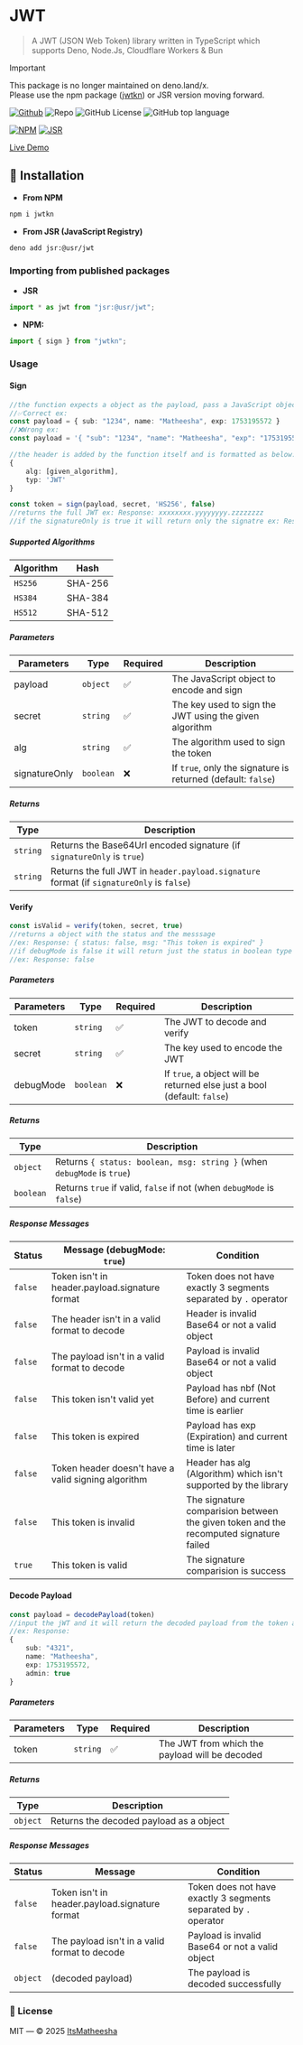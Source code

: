 # JWT
> A JWT (JSON Web Token) library written in TypeScript which supports Deno, Node.Js, Cloudflare Workers & Bun

> [!IMPORTANT]
> This package is no longer maintained on deno.land/x.  
> Please use the npm package (<a href="https://www.npmjs.com/package/jwtkn">jwtkn</a>) or JSR version moving forward.

[![Github](https://img.shields.io/badge/GitHub-100000?style=flat&logo=github&logoColor=white)](https://github.com/ItsMatheesha/jwt)
![Repo](https://img.shields.io/badge/ItsMatheesha-JWT-red)
![GitHub License](https://img.shields.io/github/license/ItsMatheesha/jwt)
![GitHub top language](https://img.shields.io/github/languages/top/ItsMatheesha/jwt)

[![NPM](https://skills.syvixor.com/api/icons?i=npm)](https://www.npmjs.com/package/jwtkn)
[![JSR](https://skills.syvixor.com/api/icons?i=jsr)](https://jsr.io/@usr/jwt)

[Live Demo](https://jw-sb.vercel.app/)

## 🔻 Installation
- **From NPM**
```bash
npm i jwtkn
```
- **From JSR (JavaScript Registry)**
```bash
deno add jsr:@usr/jwt
```

### Importing from published packages

- **JSR**
```ts
import * as jwt from "jsr:@usr/jwt";
```
- **NPM:**
```ts
import { sign } from "jwtkn";
```

### Usage
#### Sign
```ts
//the function expects a object as the payload, pass a JavaScript object to get the expected result
//✅Correct ex:
const payload = { sub: "1234", name: "Matheesha", exp: 1753195572 }
//❌Wrong ex:
const payload = '{ "sub": "1234", "name": "Matheesha", "exp": "1753195572" }'
```
```ts
//the header is added by the function itself and is formatted as below:
{
    alg: [given_algorithm],
    typ: 'JWT'
}
```
```ts
const token = sign(payload, secret, 'HS256', false)
//returns the full JWT ex: Response: xxxxxxxx.yyyyyyyy.zzzzzzzz
//if the signatureOnly is true it will return only the signatre ex: Response: zzzzzzzz
```

##### Supported Algorithms

| Algorithm | Hash |
|-----------|------|
| `HS256` | SHA-256 |
| `HS384` | SHA-384 |
| `HS512` | SHA-512 |

##### Parameters

| Parameters | Type | Required | Description |
|------------|------|----------|-------------|
| payload | `object`  | ✅ | The JavaScript object to encode and sign |
| secret  | `string`  | ✅ | The key used to sign the <span title="JSON Web Token">JWT</span> using the given algorithm |
| alg | `string`  | ✅ | The algorithm used to sign the token |
| signatureOnly | `boolean` | ❌ | If `true`, only the signature is returned (default: `false`) |

##### Returns

| Type | Description |
|------|-------------|
| `string` | Returns the Base64Url encoded signature (if `signatureOnly` is `true`) |
| `string` | Returns the full <span title="JSON Web Token">JWT</span> in `header.payload.signature` format (if `signatureOnly` is `false`) |

#### Verify
```ts
const isValid = verify(token, secret, true)
//returns a object with the status and the messsage
//ex: Response: { status: false, msg: "This token is expired" }
//if debugMode is false it will return just the status in boolean type
//ex: Response: false
```

##### Parameters

| Parameters | Type | Required | Description |
|------------|------|----------|-------------|
| token | `string` | ✅ | The <span title="JSON Web Token">JWT</span> to decode and verify |
| secret | `string` | ✅ | The key used to encode the <span title="JSON Web Token">JWT</span> |
| debugMode | `boolean` | ❌ | If `true`, a object will be returned else just a bool (default: `false`) |

##### Returns

| Type | Description |
|------|-------------|
| `object` | Returns `{ status: boolean, msg: string }` (when `debugMode` is `true`) |
| `boolean` | Returns `true` if valid, `false` if not (when `debugMode` is `false`) |

##### Response Messages

| Status | Message (debugMode: `true`) | Condition |
|--------|-----------------------------|-----------|
| `false` | Token isn't in header.payload.signature format | Token does not have exactly 3 segments separated by `.` operator |
| `false` | The header isn't in a valid format to decode | Header is invalid Base64 or not a valid object |
| `false` | The payload isn't in a valid format to decode | Payload is invalid Base64 or not a valid object |
| `false` | This token isn't valid yet | Payload has nbf (Not Before) and current time is earlier |
| `false` | This token is expired | Payload has exp (Expiration) and current time is later |
| `false` | Token header doesn't have a valid signing algorithm | Header has alg (Algorithm) which isn't supported by the library |
| `false` | This token is invalid | The signature comparision between the given token and the recomputed signature failed |
| `true` | This token is valid | The signature comparision is success |

#### Decode Payload
```ts
const payload = decodePayload(token)
//input the jWT and it will return the decoded payload from the token as a JavaScript object (no secret key required)
//ex: Response: 
{
    sub: "4321",
    name: "Matheesha",
    exp: 1753195572,
    admin: true
}
```

##### Parameters

| Parameters | Type | Required | Description |
|------------|------|----------|-------------|
| token | `string` | ✅ | The <span title="JSON Web Token">JWT</span> from which the payload will be decoded |

##### Returns

| Type | Description |
|------|-------------|
| `object` | Returns the decoded payload as a object |

##### Response Messages

| Status | Message | Condition |
|--------|---------|-----------|
| `false` | Token isn't in header.payload.signature format | Token does not have exactly 3 segments separated by `.` operator |
| `false` | The payload isn't in a valid format to decode | Payload is invalid Base64 or not a valid object |
| `object` | (decoded payload) | The payload is decoded successfully |


### 📄 License
MIT — © 2025 [ItsMatheesha](https://github.com/ItsMatheesha)